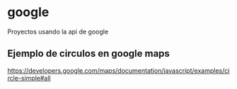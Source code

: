 # google
Proyectos usando la api de google


## Ejemplo de circulos en google maps
https://developers.google.com/maps/documentation/javascript/examples/circle-simple#all
